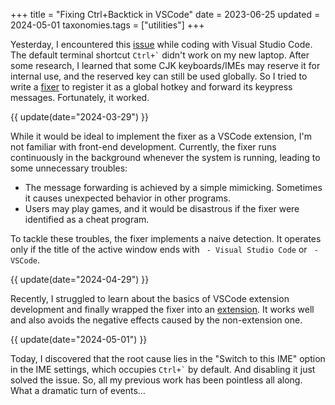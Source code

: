 +++
title = "Fixing Ctrl+Backtick in VSCode"
date = 2023-06-25
updated = 2024-05-01
taxonomies.tags = ["utilities"]
+++

Yesterday, I encountered this [issue][issu] while coding with Visual Studio Code. The default terminal shortcut `` Ctrl+` `` didn't work on my new laptop. After some research, I learned that some CJK keyboards/IMEs may reserve it for internal use, and the reserved key can still be used globally. So I tried to write a [fixer][proj] to register it as a global hotkey and forward its keypress messages. Fortunately, it worked.

<!-- more -->

{{ update(date="2024-03-29") }}

While it would be ideal to implement the fixer as a VSCode extension, I'm not familiar with front-end development. Currently, the fixer runs continuously in the background whenever the system is running, leading to some unnecessary troubles:

- The message forwarding is achieved by a simple mimicking. Sometimes it causes unexpected behavior in other programs.
- Users may play games, and it would be disastrous if the fixer were identified as a cheat program.

To tackle these troubles, the fixer implements a naive detection. It operates only if the title of the active window ends with ` - Visual Studio Code` or ` - VSCode`.

{{ update(date="2024-04-29") }}

Recently, I struggled to learn about the basics of VSCode extension development and finally wrapped the fixer into an [extension][ext]. It works well and also avoids the negative effects caused by the non-extension one.

{{ update(date="2024-05-01") }}

Today, I discovered that the root cause lies in the "Switch to this IME" option in the IME settings, which occupies `` Ctrl+` `` by default. And disabling it just solved the issue. So, all my previous work has been pointless all along. What a dramatic turn of events...

[issu]: https://github.com/Microsoft/vscode/issues/63659
[proj]: https://github.com/lanlytt/vscode-cjk-toggle-terminal-fixer
[ext]: https://github.com/lanlytt/ctrl-oem3
